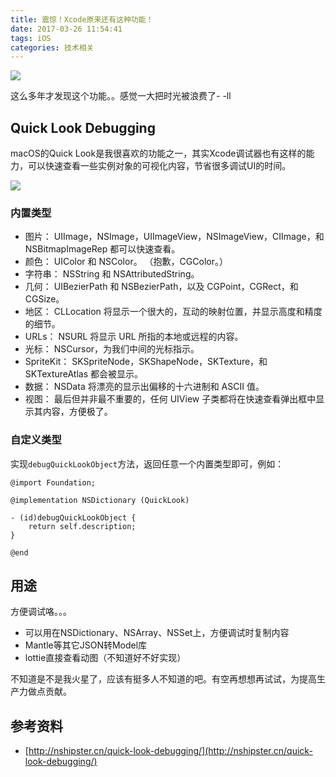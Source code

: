 ```yaml
---
title: 震惊！Xcode原来还有这种功能！
date: 2017-03-26 11:54:41
tags: iOS
categories: 技术相关
---
```


![](imgs/zhenjing.jpg)

这么多年才发现这个功能。。感觉一大把时光被浪费了- -ll

## Quick Look Debugging

macOS的Quick Look是我很喜欢的功能之一，其实Xcode调试器也有这样的能力，可以快速查看一些实例对象的可视化内容，节省很多调试UI的时间。

![](http://nshipster.s3.amazonaws.com/quicklook-color.gif)

### 内置类型

>
- 图片： UIImage，NSImage，UIImageView，NSImageView，CIImage，和 NSBitmapImageRep 都可以快速查看。
- 颜色： UIColor 和 NSColor。 （抱歉，CGColor。）
- 字符串： NSString 和 NSAttributedString。
- 几何： UIBezierPath 和 NSBezierPath，以及 CGPoint，CGRect，和 CGSize。
- 地区： CLLocation 将显示一个很大的，互动的映射位置，并显示高度和精度的细节。
- URLs： NSURL 将显示 URL 所指的本地或远程的内容。
- 光标： NSCursor，为我们中间的光标指示。
- SpriteKit： SKSpriteNode，SKShapeNode，SKTexture，和 SKTextureAtlas 都会被显示。
- 数据： NSData 将漂亮的显示出偏移的十六进制和 ASCII 值。
- 视图： 最后但并非最不重要的，任何 UIView 子类都将在快速查看弹出框中显示其内容，方便极了。

### 自定义类型

实现`debugQuickLookObject`方法，返回任意一个内置类型即可，例如：

```objc
@import Foundation;

@implementation NSDictionary (QuickLook)

- (id)debugQuickLookObject {
    return self.description;
}

@end
```

## 用途

方便调试咯。。。

- 可以用在NSDictionary、NSArray、NSSet上，方便调试时复制内容
- Mantle等其它JSON转Model库
- lottie直接查看动图（不知道好不好实现）

不知道是不是我火星了，应该有挺多人不知道的吧。有空再想想再试试，为提高生产力做点贡献。


## 参考资料

- [http://nshipster.cn/quick-look-debugging/](http://nshipster.cn/quick-look-debugging/)